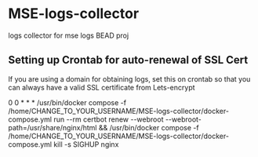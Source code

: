 # MSE-logs-collector
logs collector for mse logs BEAD proj

## Setting up Crontab for auto-renewal of SSL Cert

If you are using a domain for obtaining logs, set this on crontab so that you can always have a valid SSL certificate from Lets-encrypt

0 0 * * * /usr/bin/docker compose -f /home/CHANGE_TO_YOUR_USERNAME/MSE-logs-collector/docker-compose.yml run --rm certbot renew --webroot --webroot-path=/usr/share/nginx/html && /usr/bin/docker compose -f /home/CHANGE_TO_YOUR_USERNAME/MSE-logs-collector/docker-compose.yml kill -s SIGHUP nginx